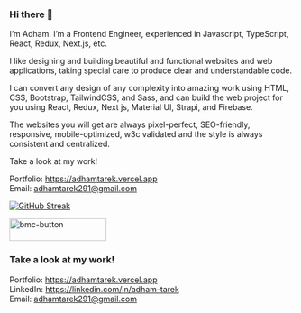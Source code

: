 
### Hi there 👋

I’m Adham. I’m a Frontend Engineer, experienced in Javascript, TypeScript,  React, Redux, Next.js, etc.

I like designing and building beautiful and functional websites and web applications, taking special care to produce clear and understandable code.

I can convert any design of any complexity into amazing work using HTML, CSS, Bootstrap, TailwindCSS, and Sass, and can build the web project for you using React, Redux, Next js, Material UI, Strapi, and Firebase.

The websites you will get are always pixel-perfect, SEO-friendly, responsive, mobile-optimized, w3c validated and the style is always consistent and centralized.

Take a look at my work!

Portfolio: https://adhamtarek.vercel.app <br/>
Email: adhamtarek291@gmail.com

[![GitHub Streak](http://github-readme-streak-stats.herokuapp.com?user=adham618&date_format=M%20j%5B%2C%20Y%5D&currStreakLabel=000000&ring=000000&fire=000000)](https://git.io/streak-stats)<br/>

<a href="https://www.buymeacoffee.com/adhamtarek" target="_blank"><img width="172" height="40" alt="bmc-button" src="https://user-images.githubusercontent.com/88515844/161430006-50742200-80cb-4c8f-b60c-ffe9260ff64e.png">
</a>



### Take a look at my work!

Portfolio: https://adhamtarek.vercel.app<br>
LinkedIn: https://linkedin.com/in/adham-tarek<br>
Email: adhamtarek291@gmail.com<br>
